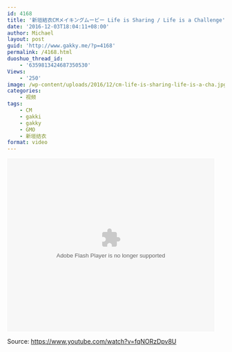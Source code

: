 ```yaml
---
id: 4168
title: '新垣結衣CMメイキングムービー Life is Sharing / Life is a Challenge'
date: '2016-12-03T18:04:11+08:00'
author: Michael
layout: post
guid: 'http://www.gakky.me/?p=4168'
permalink: /4168.html
duoshuo_thread_id:
    - '6359813424687350530'
Views:
    - '250'
image: /wp-content/uploads/2016/12/cm-life-is-sharing-life-is-a-cha.jpg
categories:
    - 视频
tags:
    - CM
    - gakki
    - gakky
    - GMO
    - 新垣结衣
format: video
---
```


<embed height="400" src="http://www.tudou.com/v/XB4Jy2jHP6M/&bid=05&rpid=51229674&resourceId=51229674_05_05_99/v.swf" type="application/x-shockwave-flash" width="480"></embed>

Source: <https://www.youtube.com/watch?v=fqNORzDpv8U>
